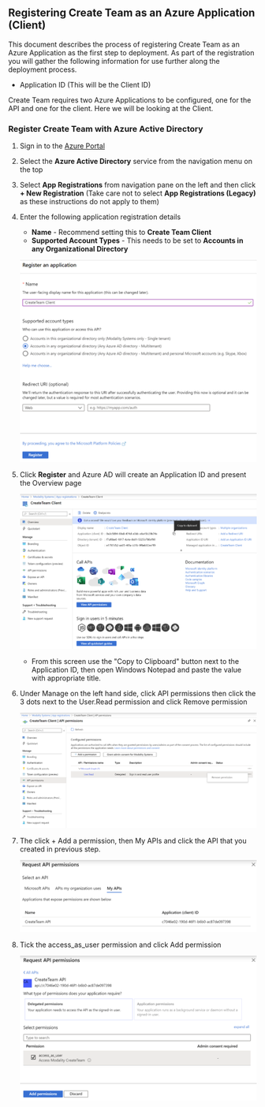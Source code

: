 ## Registering Create Team as an Azure Application (Client)
This document describes the process of registering Create Team as an Azure Application as the first step to deployment.  As part of the registration you will gather the following information for use further along the deployment process.
   * Application ID (This will be the Client ID)

Create Team requires two Azure Applications to be configured, one for the API and one for the client. Here we will be looking at the Client.

### Register Create Team with Azure Active Directory
1. Sign in to the [Azure Portal](https://portal.azure.com)
1. Select the **Azure Active Directory** service from the navigation menu on the top
1. Select **App Registrations** from navigation pane on the left and then click **+ New Registration** (Take care not to select **App Registrations (Legacy)** as these instructions do not apply to them)
1. Enter the following application registration details
   * **Name** - Recommend setting this to **Create Team Client**
   * **Supported Account Types** - This needs to be set to **Accounts in any Organizational Directory**

   ![RegisterApplicationC01](../images/customerHosted/registerapplicationC01.png)

1. Click **Register** and Azure AD will create an Application ID and present the Overview page

   ![RegisterApplicationC02](../images/customerHosted/registerapplicationC02.png)

   * From this screen use the "Copy to Clipboard" button next to the Application ID, then open Windows Notepad and paste the value with appropriate title.

1. Under Manage on the left hand side, click API permissions then click the 3 dots next to the User.Read permission and click Remove permission

   ![RegisterApplicationC03](../images/customerHosted/registerapplicationC03.png)

1. The click + Add a permission, then My APIs and click the API that you created in previous step.

   ![RegisterApplicationC04](../images/customerHosted/registerapplicationC04.png)

1. Tick the access_as_user permission and click Add permission

   ![RegisterApplicationC05](../images/customerHosted/registerapplicationC05.png)
